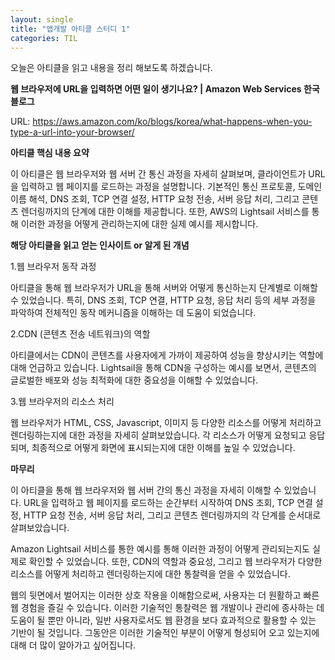 ```yaml
---
layout: single
title: "앱개발 아티클 스터디 1"
categories: TIL
---
```

오늘은 아티클을 읽고 내용을 정리 해보도록 하겠습니다.

**웹 브라우저에 URL을 입력하면 어떤 일이 생기나요? | Amazon Web Services 한국 블로그**

URL: https://aws.amazon.com/ko/blogs/korea/what-happens-when-you-type-a-url-into-your-browser/

**아티클 핵심 내용 요약**

이 아티클은 웹 브라우저와 웹 서버 간 통신 과정을 자세히 살펴보며, 클라이언트가 URL을 입력하고 웹 페이지를 로드하는 과정을 설명합니다. 기본적인 통신 프로토콜, 도메인 이름 해석, DNS 조회, TCP 연결 설정, HTTP 요청 전송, 서버 응답 처리, 그리고 콘텐츠 렌더링까지의 단계에 대한 이해를 제공합니다. 또한, AWS의 Lightsail 서비스를 통해 이러한 과정을 어떻게 관리하는지에 대한 실제 예시를 제시합니다.

**해당 아티클을 읽고 얻는 인사이트 or 알게 된 개념**

1.웹 브라우저 동작 과정

아티클을 통해 웹 브라우저가 URL을 통해 서버와 어떻게 통신하는지 단계별로 이해할 수 있었습니다. 특히, DNS 조회, TCP 연결, HTTP 요청, 응답 처리 등의 세부 과정을 파악하여 전체적인 동작 메커니즘을 이해하는 데 도움이 되었습니다.

2.CDN (콘텐츠 전송 네트워크)의 역할

아티클에서는 CDN이 콘텐츠를 사용자에게 가까이 제공하여 성능을 향상시키는 역할에 대해 언급하고 있습니다. Lightsail을 통해 CDN을 구성하는 예시를 보면서, 콘텐츠의 글로벌한 배포와 성능 최적화에 대한 중요성을 이해할 수 있었습니다.

3.웹 브라우저의 리소스 처리

웹 브라우저가 HTML, CSS, Javascript, 이미지 등 다양한 리소스를 어떻게 처리하고 렌더링하는지에 대한 과정을 자세히 살펴보았습니다. 각 리소스가 어떻게 요청되고 응답되며, 최종적으로 어떻게 화면에 표시되는지에 대한 이해를 높일 수 있었습니다.

**마무리**

이 아티클을 통해 웹 브라우저와 웹 서버 간의 통신 과정을 자세히 이해할 수 있었습니다. URL을 입력하고 웹 페이지를 로드하는 순간부터 시작하여 DNS 조회, TCP 연결 설정, HTTP 요청 전송, 서버 응답 처리, 그리고 콘텐츠 렌더링까지의 각 단계를 순서대로 살펴보았습니다.

Amazon Lightsail 서비스를 통한 예시를 통해 이러한 과정이 어떻게 관리되는지도 실제로 확인할 수 있었습니다. 또한, CDN의 역할과 중요성, 그리고 웹 브라우저가 다양한 리소스를 어떻게 처리하고 렌더링하는지에 대한 통찰력을 얻을 수 있었습니다.

웹의 뒷면에서 벌어지는 이러한 상호 작용을 이해함으로써, 사용자는 더 원활하고 빠른 웹 경험을 즐길 수 있습니다. 이러한 기술적인 통찰력은 웹 개발이나 관리에 종사하는 데 도움이 될 뿐만 아니라, 일반 사용자로서도 웹 환경을 보다 효과적으로 활용할 수 있는 기반이 될 것입니다. 그동안은 이러한 기술적인 부분이 어떻게 형성되어 오고 있는지에 대해 더 많이 알아가고 싶어집니다.